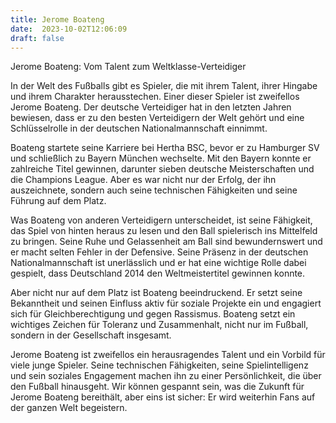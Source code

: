 ```yaml
---
title: Jerome Boateng
date:  2023-10-02T12:06:09
draft: false
---
```


Jerome Boateng: Vom Talent zum Weltklasse-Verteidiger

In der Welt des Fußballs gibt es Spieler, die mit ihrem Talent, ihrer Hingabe und ihrem Charakter herausstechen. Einer dieser Spieler ist zweifellos Jerome Boateng. Der deutsche Verteidiger hat in den letzten Jahren bewiesen, dass er zu den besten Verteidigern der Welt gehört und eine Schlüsselrolle in der deutschen Nationalmannschaft einnimmt.

Boateng startete seine Karriere bei Hertha BSC, bevor er zu Hamburger SV und schließlich zu Bayern München wechselte. Mit den Bayern konnte er zahlreiche Titel gewinnen, darunter sieben deutsche Meisterschaften und die Champions League. Aber es war nicht nur der Erfolg, der ihn auszeichnete, sondern auch seine technischen Fähigkeiten und seine Führung auf dem Platz.

Was Boateng von anderen Verteidigern unterscheidet, ist seine Fähigkeit, das Spiel von hinten heraus zu lesen und den Ball spielerisch ins Mittelfeld zu bringen. Seine Ruhe und Gelassenheit am Ball sind bewundernswert und er macht selten Fehler in der Defensive. Seine Präsenz in der deutschen Nationalmannschaft ist unerlässlich und er hat eine wichtige Rolle dabei gespielt, dass Deutschland 2014 den Weltmeistertitel gewinnen konnte.

Aber nicht nur auf dem Platz ist Boateng beeindruckend. Er setzt seine Bekanntheit und seinen Einfluss aktiv für soziale Projekte ein und engagiert sich für Gleichberechtigung und gegen Rassismus. Boateng setzt ein wichtiges Zeichen für Toleranz und Zusammenhalt, nicht nur im Fußball, sondern in der Gesellschaft insgesamt.

Jerome Boateng ist zweifellos ein herausragendes Talent und ein Vorbild für viele junge Spieler. Seine technischen Fähigkeiten, seine Spielintelligenz und sein soziales Engagement machen ihn zu einer Persönlichkeit, die über den Fußball hinausgeht. Wir können gespannt sein, was die Zukunft für Jerome Boateng bereithält, aber eins ist sicher: Er wird weiterhin Fans auf der ganzen Welt begeistern.